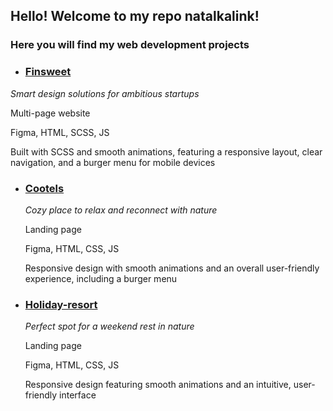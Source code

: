 ## Hello! Welcome to my repo natalkalink!  

### Here you will find my web development projects  

- ### [Finsweet](https://natalkalink.github.io/web_projects/Finsweet/)
	
*Smart design solutions for ambitious startups*

 Multi-page website  
 
 Figma, HTML, SCSS, JS  
 
 Built with SCSS and smooth animations, featuring a responsive layout, clear navigation, and a burger menu for mobile devices 


- ### [Cootels](https://natalkalink.github.io/web_projects/Cootels/)

  *Cozy place to relax and reconnect with nature*
  
  Landing page
  
  Figma, HTML, CSS, JS
  
  Responsive design with smooth animations and an overall user-friendly experience, including a burger menu
  

- ### [Holiday-resort](https://natalkalink.github.io/web_projects/Holiday-resort/)

  *Perfect spot for a weekend rest in nature*
  
  Landing page
  
  Figma, HTML, CSS, JS
  
  Responsive design featuring smooth animations and an intuitive, user-friendly interface
